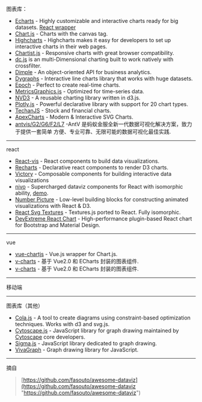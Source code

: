 图表库：
*   [Echarts](https://github.com/ecomfe/echarts) \- Highly customizable and interactive charts ready for big datasets. [React wrapper](https://github.com/hustcc/echarts-for-react)
*   [Chart.js](http://www.chartjs.org/) \- Charts with the canvas tag.
*   [Highcharts](https://github.com/highcharts/highcharts) \- Highcharts makes it easy for developers to set up interactive charts in their web pages.
*   [Chartist.js](http://gionkunz.github.io/chartist-js/) \- Responsive charts with great browser compatibility.
*   [dc.js](https://github.com/dc-js/dc.js) is an multi-Dimensional charting built to work natively with crossfilter.
*   [Dimple](http://dimplejs.org/) \- An object-oriented API for business analytics.
*   [Dygraphs](http://dygraphs.com/) \- Interactive line charts library that works with huge datasets.
*   [Epoch](https://github.com/epochjs/epoch) \- Perfect to create real-time charts.
*   [MetricsGraphics.js](https://metricsgraphicsjs.org/) \- Optimized for time-series data.
*   [NVD3](https://github.com/novus/nvd3) \- A reusable charting library written in d3.js.
*   [Plotly.js](https://github.com/plotly/plotly.js/) \- Powerful declarative library with support for 20 chart types.
*   [TechanJS](http://techanjs.org/) \- Stock and financial charts.
*   [ApexCharts](https://apexcharts.com/) \- Modern & Interactive SVG Charts.
*   [antvis/G2/G6/F2/L7](https://github.com/antvis) \-AntV 是蚂蚁金服全新一代数据可视化解决方案，致力于提供一套简单
方便、专业可靠、无限可能的数据可视化最佳实践.
------------

react
*   [React-vis](https://github.com/uber/react-vis) \- React components to build data visualizations.
*   [Recharts](https://github.com/recharts/recharts) \- Declarative react components to render D3 charts.
*   [Victory](https://formidable.com/open-source/victory/) \- Composable components for building interactive data visualizations
*   [nivo](https://github.com/plouc/nivo) \- Supercharged dataviz components for React with isomorphic ability, [demo](http://nivo.rocks).
*   [Number Picture](http://numberpicture.com/build) \- Low-level building blocks for constructing animated visualizations with React & D3.
*   [React Svg Textures](https://github.com/finnfiddle/react-svg-textures) \- Textures.js ported to React. Fully isomorphic.
*   [DevExtreme React Chart](https://devexpress.github.io/devextreme-reactive/react/chart/) \- High-performance plugin-based React chart for Bootstrap and Material Design.


------------
vue
*   [vue-chartjs](https://github.com/apertureless/vue-chartjs) \- Vue.js wrapper for Chart.js.
*   [v-charts](https://github.com/ElemeFE/v-charts) \- 基于 Vue2.0 和 ECharts 封装的图表组件.
*   [v-charts](https://github.com/ElemeFE/v-charts) \- 基于 Vue2.0 和 ECharts 封装的图表组件.


------------
移动端

------------
图表库（其他）
*   [Cola.js](http://marvl.infotech.monash.edu/webcola/) \- A tool to create diagrams using constraint-based optimization techniques. Works with d3 and svg.js.
*   [Cytoscape.js](http://js.cytoscape.org/) \- JavaScript library for graph drawing maintained by [Cytoscape](http://www.cytoscape.org) core developers.
*   [Sigma.js](http://sigmajs.org/) \- JavaScript library dedicated to graph drawing.
*   [VivaGraph](https://github.com/anvaka/VivaGraphJS) \- Graph drawing library for JavaScript.

------------

摘自
> [https://github.com/fasouto/awesome-dataviz](https://github.com/fasouto/awesome-dataviz "https://github.com/fasouto/awesome-dataviz")
